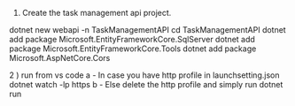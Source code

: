 1) Create the task management api project.

dotnet new webapi -n TaskManagementAPI
cd TaskManagementAPI
dotnet add package Microsoft.EntityFrameworkCore.SqlServer
dotnet add package Microsoft.EntityFrameworkCore.Tools
dotnet add package Microsoft.AspNetCore.Cors

2	) run from vs code 
	a - In case you have http profile in launchsetting.json 
		dotnet watch -lp https
	b - Else delete the http profile and simply run 
		dotnet run
	